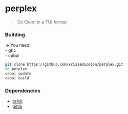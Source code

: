 # perplex
> Git Client in a TUI format

### Building
-> You need\
    - ghc\
    - cabal

```sh
git clone https://github.com/krissemicolon/perplex.git
cd perplex
cabal update
cabal build
```

### Dependencies
- [brick](https://hackage.haskell.org/package/brick)
- [gitlib](https://hackage.haskell.org/package/gitlib)
